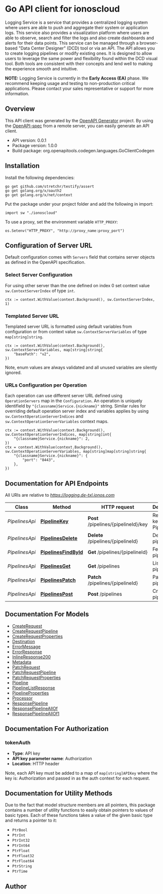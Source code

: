 # Go API client for ionoscloud

Logging Service is a service that provides a centralized logging system where users are able to push and aggregate their system or application logs. This service also provides a visualization platform where users are able to observe, search and filter the logs and also create dashboards and alerts for their data points.
This service can be managed through a browser-based \"Data Center Designer\" (DCD) tool or via an API.
The API allows you to create logging pipelines or modify existing ones. It is designed to allow users to leverage the same power and flexibility found within the DCD visual tool. Both tools are consistent with their concepts and lend well to making the experience smooth and intuitive.

**NOTE:** Logging Service is currently in the **Early Access (EA)** phase. We recommend keeping usage and testing to non-production critical applications. Please contact your sales representative or support for more information.

## Overview
This API client was generated by the [OpenAPI Generator](https://openapi-generator.tech) project.  By using the [OpenAPI-spec](https://www.openapis.org/) from a remote server, you can easily generate an API client.

- API version: 0.0.1
- Package version: 1.0.0
- Build package: org.openapitools.codegen.languages.GoClientCodegen

## Installation

Install the following dependencies:

```shell
go get github.com/stretchr/testify/assert
go get golang.org/x/oauth2
go get golang.org/x/net/context
```

Put the package under your project folder and add the following in import:

```golang
import sw "./ionoscloud"
```

To use a proxy, set the environment variable `HTTP_PROXY`:

```golang
os.Setenv("HTTP_PROXY", "http://proxy_name:proxy_port")
```

## Configuration of Server URL

Default configuration comes with `Servers` field that contains server objects as defined in the OpenAPI specification.

### Select Server Configuration

For using other server than the one defined on index 0 set context value `sw.ContextServerIndex` of type `int`.

```golang
ctx := context.WithValue(context.Background(), sw.ContextServerIndex, 1)
```

### Templated Server URL

Templated server URL is formatted using default variables from configuration or from context value `sw.ContextServerVariables` of type `map[string]string`.

```golang
ctx := context.WithValue(context.Background(), sw.ContextServerVariables, map[string]string{
	"basePath": "v2",
})
```

Note, enum values are always validated and all unused variables are silently ignored.

### URLs Configuration per Operation

Each operation can use different server URL defined using `OperationServers` map in the `Configuration`.
An operation is uniquely identifield by `"{classname}Service.{nickname}"` string.
Similar rules for overriding default operation server index and variables applies by using `sw.ContextOperationServerIndices` and `sw.ContextOperationServerVariables` context maps.

```
ctx := context.WithValue(context.Background(), sw.ContextOperationServerIndices, map[string]int{
	"{classname}Service.{nickname}": 2,
})
ctx = context.WithValue(context.Background(), sw.ContextOperationServerVariables, map[string]map[string]string{
	"{classname}Service.{nickname}": {
		"port": "8443",
	},
})
```

## Documentation for API Endpoints

All URIs are relative to *https://logging.de-txl.ionos.com*

| Class          | Method                                                              | HTTP request                         | Description                  |
|----------------|---------------------------------------------------------------------|--------------------------------------|------------------------------|
| *PipelinesApi* | [**PipelineKey**](docs/api/PipelinesApi.md#pipelinekey)             | **Post** /pipelines/{pipelineId}/key | Renews the key of a Pipeline |
| *PipelinesApi* | [**PipelinesDelete**](docs/api/PipelinesApi.md#pipelinesdelete)     | **Delete** /pipelines/{pipelineId}   | Delete a pipeline            |
| *PipelinesApi* | [**PipelinesFindById**](docs/api/PipelinesApi.md#pipelinesfindbyid) | **Get** /pipelines/{pipelineId}      | Fetch a pipeline             |
| *PipelinesApi* | [**PipelinesGet**](docs/api/PipelinesApi.md#pipelinesget)           | **Get** /pipelines                   | List pipelines               |
| *PipelinesApi* | [**PipelinesPatch**](docs/api/PipelinesApi.md#pipelinespatch)       | **Patch** /pipelines/{pipelineId}    | Patch a pipeline             |
| *PipelinesApi* | [**PipelinesPost**](docs/api/PipelinesApi.md#pipelinespost)         | **Post** /pipelines                  | Create a pipeline            |

## Documentation For Models

 - [CreateRequest](docs/models/CreateRequest.md)
 - [CreateRequestPipeline](docs/models/CreateRequestPipeline.md)
 - [CreateRequestProperties](docs/models/CreateRequestProperties.md)
 - [Destination](docs/models/Destination.md)
 - [ErrorMessage](docs/models/ErrorMessage.md)
 - [ErrorResponse](docs/models/ErrorResponse.md)
 - [InlineResponse200](docs/models/InlineResponse200.md)
 - [Metadata](docs/models/Metadata.md)
 - [PatchRequest](docs/models/PatchRequest.md)
 - [PatchRequestPipeline](docs/models/PatchRequestPipeline.md)
 - [PatchRequestProperties](docs/models/PatchRequestProperties.md)
 - [Pipeline](docs/models/Pipeline.md)
 - [PipelineListResponse](docs/models/PipelineListResponse.md)
 - [PipelineProperties](docs/models/PipelineProperties.md)
 - [Processor](docs/models/Processor.md)
 - [ResponsePipeline](docs/models/ResponsePipeline.md)
 - [ResponsePipelineAllOf](docs/models/ResponsePipelineAllOf.md)
 - [ResponsePipelineAllOf1](docs/models/ResponsePipelineAllOf1.md)


## Documentation For Authorization



### tokenAuth

- **Type**: API key
- **API key parameter name**: Authorization
- **Location**: HTTP header

Note, each API key must be added to a map of `map[string]APIKey` where the key is: Authorization and passed in as the auth context for each request.


## Documentation for Utility Methods

Due to the fact that model structure members are all pointers, this package contains
a number of utility functions to easily obtain pointers to values of basic types.
Each of these functions takes a value of the given basic type and returns a pointer to it:

* `PtrBool`
* `PtrInt`
* `PtrInt32`
* `PtrInt64`
* `PtrFloat`
* `PtrFloat32`
* `PtrFloat64`
* `PtrString`
* `PtrTime`

## Author



